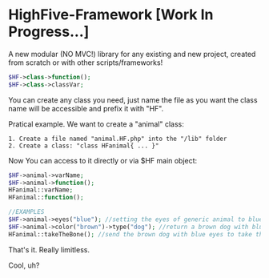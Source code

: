 # HighFive-Framework [Work In Progress...]
A new modular (NO MVC!) library for any existing and new project, created from scratch or with other scripts/frameworks!
```php
$HF->class->function();
$HF->class->classVar;
```
You can create any class you need, just name the file as you want the class name will be accessible and prefix it with "HF".

Pratical example. We want to create a "animal" class:
```
1. Create a file named "animal.HF.php" into the "/lib" folder
2. Create a class: "class HFanimal{ ... }"
```
Now You can access to it directly or via $HF main object:
```php
$HF->animal->varName;
$HF->animal->function();
HFanimal::varName;
HFanimal::function();

//EXAMPLES
$HF->animal->eyes("blue"); //setting the eyes of generic animal to blue
$HF->animal->color("brown")->type("dog"); //return a brown dog with blue eyes (because of the line above)
HFanimal::takeTheBone(); //send the brown dog with blue eyes to take the bone!
```
That's it. Really limitless.

Cool, uh?
